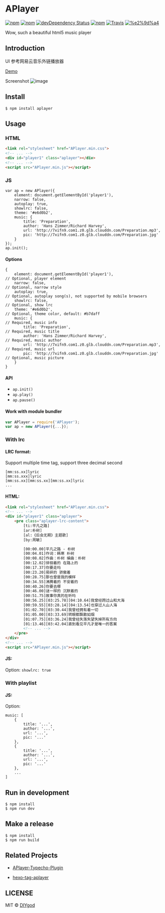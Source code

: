 # APlayer

[![npm](https://img.shields.io/npm/v/aplayer.svg?style=flat-square)](https://www.npmjs.com/package/aplayer)
[![npm](https://img.shields.io/npm/l/aplayer.svg?style=flat-square)](https://www.npmjs.com/package/aplayer)
[![devDependency Status](https://img.shields.io/david/dev/DIYgod/aplayer.svg?style=flat-square)](https://david-dm.org/DIYgod/APlayer#info=devDependencies)
[![npm](https://img.shields.io/npm/dt/aplayer.svg?style=flat-square)](https://www.npmjs.com/package/aplayer)
[![Travis](https://img.shields.io/travis/DIYgod/APlayer.svg?style=flat-square)](https://travis-ci.org/DIYgod/APlayer)
[![%e2%9d%a4](https://img.shields.io/badge/made%20with-%e2%9d%a4-ff69b4.svg?style=flat-square)](https://www.anotherhome.net/)

Wow, such a beautiful html5 music player

## Introduction

UI 参考网易云音乐外链播放器

[Demo](https://www.anotherhome.net/file/APlayer)

Screenshot
![image](https://i.imgur.com/JDrJXCr.png)

## Install

```
$ npm install aplayer
```

## Usage

### HTML

```HTML
<link rel="stylesheet" href="APlayer.min.css">
<!-- ... -->
<div id="player1" class="aplayer"></div>
<!-- ... -->
<script src="APlayer.min.js"></script>
```

### JS

```JS
var ap = new APlayer({
    element: document.getElementById('player1'),
    narrow: false,
    autoplay: true,
    showlrc: false,
    theme: '#e6d0b2',
    music: {
        title: 'Preparation',
        author: 'Hans Zimmer/Richard Harvey',
        url: 'http://7xifn9.com1.z0.glb.clouddn.com/Preparation.mp3',
        pic: 'http://7xifn9.com1.z0.glb.clouddn.com/Preparation.jpg'
    }
});
ap.init();
```

#### Options

```JS
{
    element: document.getElementById('player1'),                       // Optional, player element
    narrow: false,                                                     // Optional, narrow style
    autoplay: true,                                                    // Optional, autoplay song(s), not supported by mobile browsers
    showlrc: false,                                                    // Optional, show lrc
    theme: '#e6d0b2',                                                  // Optional, theme color, default: #b7daff
    music: {                                                           // Required, music info
        title: 'Preparation',                                          // Required, music title
        author: 'Hans Zimmer/Richard Harvey',                          // Required, music author
        url: 'http://7xifn9.com1.z0.glb.clouddn.com/Preparation.mp3',  // Required, music url
        pic: 'http://7xifn9.com1.z0.glb.clouddn.com/Preparation.jpg'   // Optional, music picture
    }
}
```

#### API

+ `ap.init()`
+ `ap.play()`
+ `ap.pause()`

#### Work with module bundler

```js
var APlayer = require('APlayer');
var ap = new APlayer({...});
```

### With lrc

#### LRC format:

Support multiple time tag, support three decimal second

```
[mm:ss.xx]lyric
[mm:ss.xxx]lyric
[mm:ss.xx][mm:ss.xx][mm:ss.xx]lyric
...
```

#### HTML:

```HTML
<link rel="stylesheet" href="APlayer.min.css">
<!-- ... -->
<div id="player1" class="aplayer">
    <pre class="aplayer-lrc-content">
        [ti:平凡之路]
        [ar:朴树]
        [al:《后会无期》主题歌]
        [by:周敏]

        [00:00.00]平凡之路 - 朴树
        [00:04.01]作词：韩寒 朴树
        [00:08.02]作曲：朴树 编曲：朴树
        [00:12.02]徘徊着的 在路上的
        [00:17.37]你要走吗
        [00:23.20]易碎的 骄傲着
        [00:28.75]那也曾是我的模样
        [00:34.55]沸腾着的 不安着的
        [00:40.26]你要去哪
        [00:46.00]谜一样的 沉默着的
        [00:51.75]故事你真的在听吗
        [00:56.25][03:25.78][04:10.64]我曾经跨过山和大海
        [00:59.55][03:28.14][04:13.54]也穿过人山人海
        [01:02.70][03:30.44]我曾经拥有着一切
        [01:05.00][03:33.69]转眼都飘散如烟
        [01:07.75][03:36.24]我曾经失落失望失掉所有方向
        [01:13.46][03:42.04]直到看见平凡才是唯一的答案
        <!-- ... -->
    </pre>
</div>
<!-- ... -->
<script src="APlayer.min.js"></script>
```

#### JS:

Option: `showlrc: true`

### With playlist

#### JS:

Option:

```JS
music: [
    {
        title: '...',
        author: '...',
        url: '...',
        pic: '...'
    },
    {
        title: '...',
        author: '...',
        url: '...',
        pic: '...'
    },
    ...
]
```

## Run in development

```
$ npm install
$ npm run dev
```

## Make a release

```
$ npm install
$ npm run build
```

## Related Projects

+ [APlayer-Typecho-Plugin](https://github.com/zgq354/APlayer-Typecho-Plugin)

+ [hexo-tag-aplayer](https://github.com/grzhan/hexo-tag-aplayer)


## LICENSE

MIT © [DIYgod](http://github.com/DIYgod)
